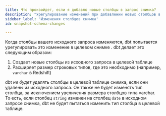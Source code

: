 ```yaml
---
title: Что произойдет, если я добавлю новые столбцы в запрос снимка?
description: "Урегулирование изменений при добавлении новых столбцов в запрос снимка"
sidebar_label: 'Изменения столбцов снимка'
id: snapshot-schema-changes

---
```

Когда столбцы вашего исходного запроса изменяются, dbt попытается урегулировать это изменение в целевом снимке <Term id="table" />. dbt делает это следующим образом:

1. Создает новые столбцы из исходного запроса в целевой таблице
2. Расширяет размер строковых типов, где это необходимо (например, `varchar` в Redshift)

dbt _не будет_ удалять столбцы в целевой таблице снимка, если они удалены из исходного запроса. Он также не будет изменять тип столбца, за исключением увеличения размера столбцов типа varchar. То есть, если столбец `string` изменен на столбец `date` в исходном запросе снимка, dbt не будет пытаться изменить тип столбца в целевой таблице.